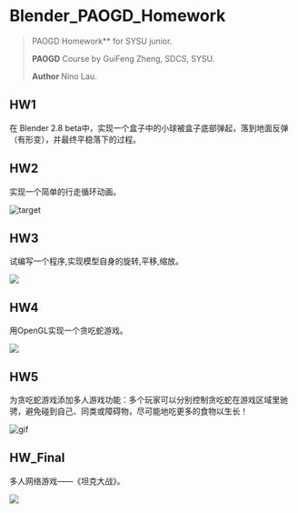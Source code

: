 # Blender_PAOGD_Homework



> PAOGD Homework** for SYSU junior.
>
> **PAOGD** Course by GuiFeng Zheng, SDCS, SYSU.
>
> **Author** Nino Lau.

## HW1

在 Blender 2.8 beta中，实现一个盒子中的小球被盒子底部弹起，落到地面反弹（有形变），并最终平稳落下的过程。

## HW2

实现一个简单的行走循环动画。



![target](https://ws4.sinaimg.cn/large/006tNc79ly1g1zm621q06g30go09e1ky.gif)

## HW3

试编写一个程序,实现模型自身的旋转,平移,缩放。

![](https://i.loli.net/2019/07/15/5d2c9ee6ba5ea26297.png)

## HW4

用OpenGL实现一个贪吃蛇游戏。

![](https://i.loli.net/2019/07/15/5d2c9f6a8d54c73768.png)

## HW5

为贪吃蛇游戏添加多人游戏功能：多个玩家可以分别控制贪吃蛇在游戏区域里驰骋，避免碰到自己、同类或障碍物，尽可能地吃更多的食物以生长！

![gif](https://upload-images.jianshu.io/upload_images/3220531-4cbd9f7e3ab0271b.gif?imageMogr2/auto-orient/strip)

## HW_Final

多人网络游戏——《坦克大战》。

![](http://ww1.sinaimg.cn/large/006tNc79ly1g4ukr77t9lg30rs0egb2c.gif)